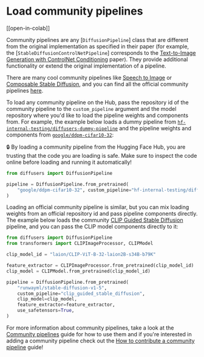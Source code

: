 <!--Copyright 2023 The HuggingFace Team. All rights reserved.

Licensed under the Apache License, Version 2.0 (the "License"); you may not use this file except in compliance with
the License. You may obtain a copy of the License at

http://www.apache.org/licenses/LICENSE-2.0

Unless required by applicable law or agreed to in writing, software distributed under the License is distributed on
an "AS IS" BASIS, WITHOUT WARRANTIES OR CONDITIONS OF ANY KIND, either express or implied. See the License for the
specific language governing permissions and limitations under the License.
-->

# Load community pipelines

[[open-in-colab]]

Community pipelines are any [`DiffusionPipeline`] class that are different from the original implementation as specified in their paper (for example, the [`StableDiffusionControlNetPipeline`] corresponds to the [Text-to-Image Generation with ControlNet Conditioning](https://arxiv.org/abs/2302.05543) paper). They provide additional functionality or extend the original implementation of a pipeline.

There are many cool community pipelines like [Speech to Image](https://github.com/huggingface/diffusers/tree/main/examples/community#speech-to-image) or [Composable Stable Diffusion](https://github.com/huggingface/diffusers/tree/main/examples/community#composable-stable-diffusion), and you can find all the official community pipelines [here](https://github.com/huggingface/diffusers/tree/main/examples/community).

To load any community pipeline on the Hub, pass the repository id of the community pipeline to the `custom_pipeline` argument and the model repository where you'd like to load the pipeline weights and components from. For example, the example below loads a dummy pipeline from [`hf-internal-testing/diffusers-dummy-pipeline`](https://huggingface.co/hf-internal-testing/diffusers-dummy-pipeline/blob/main/pipeline.py) and the pipeline weights and components from [`google/ddpm-cifar10-32`](https://huggingface.co/google/ddpm-cifar10-32):

<Tip warning={true}>

🔒 By loading a community pipeline from the Hugging Face Hub, you are trusting that the code you are loading is safe. Make sure to inspect the code online before loading and running it automatically!

</Tip>

```py
from diffusers import DiffusionPipeline

pipeline = DiffusionPipeline.from_pretrained(
    "google/ddpm-cifar10-32", custom_pipeline="hf-internal-testing/diffusers-dummy-pipeline", use_safetensors=True
)
```

Loading an official community pipeline is similar, but you can mix loading weights from an official repository id and pass pipeline components directly. The example below loads the community [CLIP Guided Stable Diffusion](https://github.com/huggingface/diffusers/tree/main/examples/community#clip-guided-stable-diffusion) pipeline, and you can pass the CLIP model components directly to it:

```py
from diffusers import DiffusionPipeline
from transformers import CLIPImageProcessor, CLIPModel

clip_model_id = "laion/CLIP-ViT-B-32-laion2B-s34B-b79K"

feature_extractor = CLIPImageProcessor.from_pretrained(clip_model_id)
clip_model = CLIPModel.from_pretrained(clip_model_id)

pipeline = DiffusionPipeline.from_pretrained(
    "runwayml/stable-diffusion-v1-5",
    custom_pipeline="clip_guided_stable_diffusion",
    clip_model=clip_model,
    feature_extractor=feature_extractor,
    use_safetensors=True,
)
```

For more information about community pipelines, take a look at the [Community pipelines](custom_pipeline_examples) guide for how to use them and if you're interested in adding a community pipeline check out the [How to contribute a community pipeline](contribute_pipeline) guide!